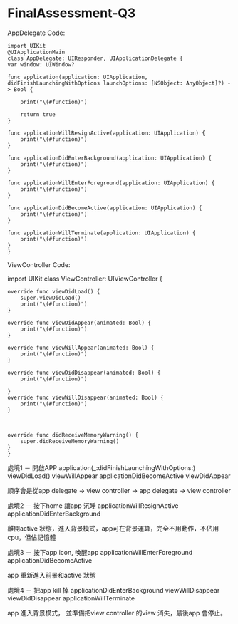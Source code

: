 # FinalAssessment-Q3

AppDelegate Code:


    import UIKit
    @UIApplicationMain
    class AppDelegate: UIResponder, UIApplicationDelegate {
    var window: UIWindow?

    func application(application: UIApplication, didFinishLaunchingWithOptions launchOptions: [NSObject: AnyObject]?) -> Bool {
        
        print("\(#function)")
        
        return true
    }

    func applicationWillResignActive(application: UIApplication) {
        print("\(#function)")
    }

    func applicationDidEnterBackground(application: UIApplication) {
        print("\(#function)")
    }

    func applicationWillEnterForeground(application: UIApplication) {
        print("\(#function)")
    }

    func applicationDidBecomeActive(application: UIApplication) {
        print("\(#function)")
    }

    func applicationWillTerminate(application: UIApplication) {
        print("\(#function)")
    }
    }

ViewController Code:

   import UIKit
   class ViewController: UIViewController {
   
    override func viewDidLoad() {
        super.viewDidLoad()
        print("\(#function)")
    }
    
    override func viewDidAppear(animated: Bool) {
        print("\(#function)")
    }
    
    override func viewWillAppear(animated: Bool) {
        print("\(#function)")
    }
    
    override func viewDidDisappear(animated: Bool) {
        print("\(#function)")
        
    }
    override func viewWillDisappear(animated: Bool) {
        print("\(#function)")
    }
    
    

    override func didReceiveMemoryWarning() {
        super.didReceiveMemoryWarning()
    }
    }

處境1 － 開啟APP
application(_:didFinishLaunchingWithOptions:)
viewDidLoad()
viewWillAppear
applicationDidBecomeActive
viewDidAppear

順序會是從app delegate -> view controller -> app delegate -> view controller

處境2 － 按下home 讓app 沉睡
applicationWillResignActive
applicationDidEnterBackground

離開active 狀態，進入背景模式，app可在背景運算，完全不用動作，不佔用cpu，但佔記憶體

處境3 － 按下app icon, 喚醒app
applicationWillEnterForeground
applicationDidBecomeActive

app 重新進入前景和active 狀態

處境4 － 把app kill 掉
applicationDidEnterBackground
viewWillDisappear
viewDidDisappear
applicationWillTerminate

app 進入背景模式， 並準備把view controller 的view 消失，最後app 會停止。
